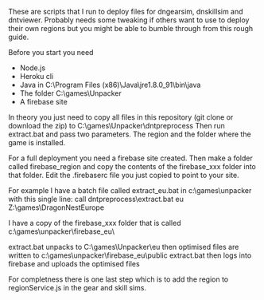These are scripts that I run to deploy files for dngearsim, dnskillsim and dntviewer.
Probably needs some tweaking if others want to use to deploy their own regions but you might be able to bumble through from this rough guide.

Before you start you need
* Node.js
* Heroku cli
* Java in C:\Program Files (x86)\Java\jre1.8.0_91\bin\java
* The folder C:\games\Unpacker
* A firebase site

In theory you just need to copy all files in this repository (git clone or download the zip) to C:\games\Unpacker\dntpreprocess Then run extract.bat and pass two parameters. The region and the folder where the game is installed.

For a full deployment you need a firebase site created. Then make a folder called firebase_region and copy the contents of the firebase_xxx folder into that folder. Edit the .firebaserc file you just copied to point to your site.


For example I have a batch file called extract_eu.bat in c:\games\unpacker with this single line:
call dntpreprocess\extract.bat eu Z:\games\DragonNestEurope

I have a copy of the firebase_xxx folder that is called c:\games\unpacker\firebase_eu\

extract.bat unpacks to C:\games\Unpacker\eu then optimised files are written to c:\games\unpacker\firebase_eu\public
extract.bat then logs into firebase and uploads the optimised files

For completness there is one last step which is to add the region to regionService.js in the gear and skill sims.